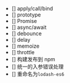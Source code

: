 * [] apply/call/bind
* [] prototype
* [] Promise
* [] async/await
* [] debounce
* [] delay
* [] memoize
* [] throttle
* [] 构建发布到 npm
* [] 统一的入参错误处理
* [] 重命名为`lodash-es6`
